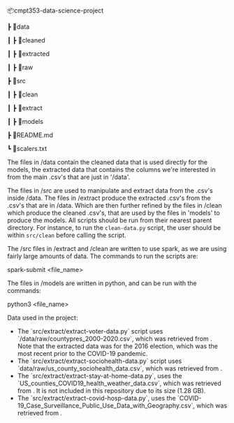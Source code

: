  📦cmpt353-data-science-project
 
 ┣ 📂data
 
 ┃ ┣ 📂cleaned                     
 
 ┃ ┣ 📂extracted

 ┃ ┣ 📂raw              
 
 ┣ 📂src                         
 
 ┃ ┣ 📂clean                      
 
 ┃ ┣ 📂extract                   
 
 ┃ ┣ 📂models                     
 
 ┣ 📜README.md
 
 ┗ 📜scalers.txt
 
 The files in /data contain the cleaned data that is used directly for the models, the extracted data that contains the columns we're interested in from the main .csv's that are just in '/data'.
 
 The files in /src are used to manipulate and extract data from the .csv's inside /data. The files in /extract produce the extracted .csv's from the .csv's that are in /data. Which are then further refined by the files in /clean which produce the cleaned .csv's, that are used by the files in 'models' to produce the models. All scripts should be run from their nearest parent directory. For instance, to run the `clean-data.py` script, the user should be within `src/clean` before calling the script.
 
 The /src files in /extract and /clean are written to use spark, as we are using fairly large amounts of data. The commands to run the scripts are: 
 
  spark-submit <file_name>
  
  The files in /models are written in python, and can be run with the commands:
  
  python3 <file_name>

  Data used in the project:
  
  <ul>
  <li>The `src/extract/extract-voter-data.py` script uses `/data/raw/countypres_2000-2020.csv`, which was retrieved from <a href="https://dataverse.harvard.edu/dataset.xhtml?persistentId=doi:10.7910/DVN/VOQCHQ"></a>. Note that the extracted data was for the 2016 election, which was the most recent prior to the COVID-19 pandemic.</li>

  <li>The `src/extract/extract-sociohealth-data.py` script uses `data/raw/us_county_sociohealth_data.csv`, which was retrieved from <a href="https://www.kaggle.com/johnjdavisiv/us-counties-covid19-weather-sociohealth-data"></a>.</li>

  <li>The `src/extract/extract-stay-at-home-data.py`, uses the `US_counties_COVID19_health_weather_data.csv`, which was retrieved from <a href="https://www.kaggle.com/johnjdavisiv/us-counties-covid19-weather-sociohealth-data"></a>. It is not included in this repository due to its size (1.28 GB).</li>

  <li>The `src/extract/extract-covid-hosp-data.py`, uses the `COVID-19_Case_Surveillance_Public_Use_Data_with_Geography.csv`, which was retrieved from <a href="https://data.cdc.gov/Case-Surveillance/COVID-19-Case-Surveillance-Public-Use-Data-with-Ge/n8mc-b4w4"></a>.
  </ul>

  




 
 
 
